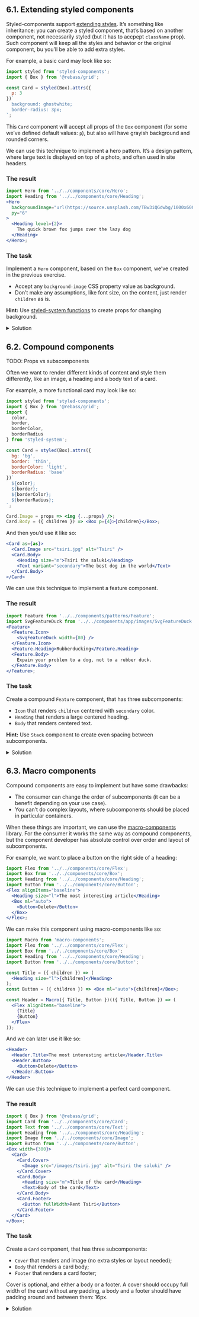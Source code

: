 ## 6.1. Extending styled components

Styled-components support [extending styles](https://www.styled-components.com/docs/basics#extending-styles). It’s something like inheritance: you can create a styled component, that’s based on another component, not necessarily styled (but it has to accpept `className` prop). Such component will keep all the styles and behavior or the original component, bu you’ll be able to add extra styles.

For example, a basic card may look like so:

```js static
import styled from 'styled-components';
import { Box } from '@rebass/grid';

const Card = styled(Box).attrs({
  p: 3
})`
  background: ghostwhite;
  border-radius: 3px;
`;
```

This `Card` component will accept all props of the `Box` component (for some we’ve defined default values: `p`), but also will have grayish background and rounded corners.

We can use this technique to implement a hero pattern. It’s a design pattern, where large text is displayed on top of a photo, and often used in site headers.

### The result

```jsx harmony
import Hero from '../../components/core/Hero';
import Heading from '../../components/core/Heading';
<Hero
  backgroundImage="url(https://source.unsplash.com/TBw3iQGdwbg/1000x600)"
  py="6"
>
  <Heading level={2}>
    The quick brown fox jumps over the lazy dog
  </Heading>
</Hero>;
```

### The task

Implement a `Hero` component, based on the `Box` component, we’ve created in the previous exercise.

- Accept any `background-image` CSS property value as background.
- Don’t make any assumptions, like font size, on the content, just render `children` as is.

**Hint:** Use [styled-system functions](https://styled-system.com/table#background) to create props for changing background.

<details>
 <summary>Solution</summary>

```js static
import PropTypes from 'prop-types';
import styled from 'styled-components';
import {
  space,
  color,
  backgroundImage,
  backgroundPosition
} from 'styled-system';
import { Box } from '@rebass/grid';

/**
 * A hero
 */
const Hero = styled(Box)`
  ${color};
  ${backgroundImage};
  ${backgroundPosition};
  display: flex;
  flex-direction: column;
  justify-content: center;
  text-align: center;
  background-size: cover;
`;

Hero.propTypes = {
  ...space.propTypes,
  ...color.propTypes,
  ...backgroundImage.propTypes,
  ...backgroundPosition.propTypes,
  children: PropTypes.node
};

Hero.defaultProps = {
  px: 4,
  py: 3,
  bg: 'bg'
};

/** @component */
export default Hero;
```

</details>

## 6.2. Compound components

TODO: Props vs subscomponents

Often we want to render different kinds of content and style them differently, like an image, a heading and a body text of a card.

For example, a more functional card may look like so:

```jsx static
import styled from 'styled-components';
import { Box } from '@rebass/grid';
import {
  color,
  border,
  borderColor,
  borderRadius
} from 'styled-system';

const Card = styled(Box).attrs({
  bg: 'bg',
  border: 'thin',
  borderColor: 'light',
  borderRadius: 'base'
})`
  ${color};
  ${border};
  ${borderColor};
  ${borderRadius};
`;

Card.Image = props => <img {...props} />;
Card.Body = ({ children }) => <Box p={4}>{children}</Box>;
```

And then you’d use it like so:

```jsx static
<Card as={as}>
  <Card.Image src="tsiri.jpg" alt="Tsiri" />
  <Card.Body>
    <Heading size="m">Tsiri the saluki</Heading>
    <Text variant="secondary">The best dog in the world</Text>
  </Card.Body>
</Card>
```

We can use this technique to implement a feature component.

### The result

```jsx harmony
import Feature from '../../components/patterns/Feature';
import SvgFeatureDuck from '../../components/app/images/SvgFeatureDuck';
<Feature>
  <Feature.Icon>
    <SvgFeatureDuck width={80} />
  </Feature.Icon>
  <Feature.Heading>Rubberducking</Feature.Heading>
  <Feature.Body>
    Expain your problem to a dog, not to a rubber duck.
  </Feature.Body>
</Feature>;
```

### The task

Create a compound `Feature` component, that has three subcomponents:

- `Icon` that renders `children` centered with `secondary` color.
- `Heading` that renders a large centered heading.
- `Body` that renders centered text.

**Hint:** Use `Stack` component to create even spacing between subcomponents.

<details>
 <summary>Solution</summary>

```jsx static
import React from 'react';
import { Box } from '@rebass/grid';
import Stack from 'stack-styled';
import Heading from '../../core/Heading';
import Text from '../../core/Text';

const Feature = ({ as, children }) => (
  <Stack gap={2} as={as}>
    {children}
  </Stack>
);

Feature.Icon = ({ children }) => (
  <Box ml="auto" mr="auto" color="secondary">
    {children}
  </Box>
);

Feature.Heading = ({ children }) => (
  <Heading as="h3" size="l" align="center">
    {children}
  </Heading>
);

Feature.Body = ({ children }) => (
  <Text align="center">{children}</Text>
);

export default Feature;
```

</details>

## 6.3. Macro components

Compound components are easy to implement but have some drawbacks:

- The consumer can change the order of subcomponents (it can be a benefit depending on your use case).
- You can’t do complex layouts, where subcomponents should be placed in particular containers.

When these things are important, we can use the [macro-components](https://github.com/jxnblk/macro-components) library. For the consumer it works the same way as compound components, but the component developer has absolute control over order and layout of subcomponents.

For example, we want to place a button on the right side of a heading:

```jsx harmony
import Flex from '../../components/core/Flex';
import Box from '../../components/core/Box';
import Heading from '../../components/core/Heading';
import Button from '../../components/core/Button';
<Flex alignItems="baseline">
  <Heading size="l">The most interesting article</Heading>
  <Box ml="auto">
    <Button>Delete</Button>
  </Box>
</Flex>;
```

We can make this component using macro-components like so:

```jsx static
import Macro from 'macro-components';
import Flex from '../../components/core/Flex';
import Box from '../../components/core/Box';
import Heading from '../../components/core/Heading';
import Button from '../../components/core/Button';

const Title = ({ children }) => (
  <Heading size="l">{children}</Heading>
);
const Button = ({ children }) => <Box ml="auto">{children}</Box>;

const Header = Macro({ Title, Button })(({ Title, Button }) => (
  <Flex alignItems="baseline">
    {Title}
    {Button}
  </Flex>
));
```

And we can later use it like so:

```jsx static
<Header>
  <Header.Title>The most interesting article</Header.Title>
  <Header.Button>
    <Button>Delete</Button>
  </Header.Button>
</Header>
```

We can use this technique to implement a perfect card component.

### The result

```jsx harmony
import { Box } from '@rebass/grid';
import Card from '../../components/core/Card';
import Text from '../../components/core/Text';
import Heading from '../../components/core/Heading';
import Image from '../../components/core/Image';
import Button from '../../components/core/Button';
<Box width={300}>
  <Card>
    <Card.Cover>
      <Image src="/images/tsiri.jpg" alt="Tsiri the saluki" />
    </Card.Cover>
    <Card.Body>
      <Heading size="m">Title of the card</Heading>
      <Text>Body of the card</Text>
    </Card.Body>
    <Card.Footer>
      <Button fullWidth>Rent Tsiri</Button>
    </Card.Footer>
  </Card>
</Box>;
```

### The task

Create a `Card` component, that has three subcomponents:

- `Cover` that renders and image (no extra styles or layout needed);
- `Body` that renders a card body;
- `Footer` that renders a card footer;

Cover is optional, and either a body or a footer. A cover should occupy full width of the card without any padding, a body and a footer should have padding around and between them: 16px.

<details>
 <summary>Solution</summary>

```jsx static
import React from 'react';
import Flex from '../Flex';
import Box from '../Box';
import Stack from '../Stack';
import {
  color,
  border,
  borderColor,
  borderRadius
} from 'styled-system';
import styled from 'styled-components';
import Macro from 'macro-components';

const CardBase = styled(Flex).attrs({
  bg: 'bg',
  border: 'thin',
  borderColor: 'light',
  borderRadius: 'base',
  flexDirection: 'column'
})`
  ${color};
  ${border};
  ${borderColor};
  ${borderRadius};
  list-style: none;
`;

const Cover = ({ children }) => children;
const Body = ({ children }) => <div>{children}</div>;
const Footer = ({ children }) => <Box mt="auto">{children}</Box>;

const Card = Macro({ Cover, Body, Footer })(
  ({ Cover, Body, Footer }, props) => (
    <CardBase {...props}>
      {Cover}
      <Stack height="100%" p={4} gap={4}>
        {Body}
        {Footer}
      </Stack>
    </CardBase>
  )
);

export default Card;
```

</details>
